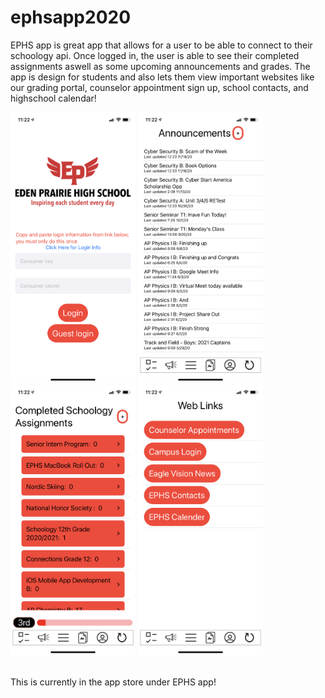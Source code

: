 # ephsapp2020
EPHS app is great app that allows for a user to be able to connect to their schoology api. Once logged in, the user is able to see their completed assignments aswell as some upcoming announcements and grades. The app is design for students and also lets them view important websites like our grading portal, counselor appointment sign up, school contacts, and highschool calendar!

<img width=200 alt="logic screen" src="https://github.com/connorholm/ephsapp2020/blob/main/IMG_1017.PNG"> <img width=200 alt="announcements page" src="https://github.com/connorholm/ephsapp2020/blob/main/IMG_1016.PNG"> <img width=200 alt="assignments page" src="https://github.com/connorholm/ephsapp2020/blob/main/IMG_1015.PNG"> <img width=200 alt="web page" src="https://github.com/connorholm/ephsapp2020/blob/main/IMG_1014.PNG">

</br>
This is currently in the app store under EPHS app!
